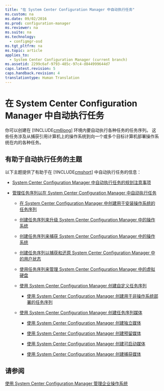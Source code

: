 ```yaml
---
title: "在 System Center Configuration Manager 中自动执行任务"
ms.custom: na
ms.date: 09/02/2016
ms.prod: configuration-manager
ms.reviewer: na
ms.suite: na
ms.technology: 
  - configmgr-osd
ms.tgt_pltfrm: na
ms.topic: article
applies_to: 
  - System Center Configuration Manager (current branch)
ms.assetid: 2299c6af-9793-485c-97c4-d844999644d7
caps.latest.revision: 5
caps.handback.revision: 4
translationtype: Human Translation
---
```

# 在 System Center Configuration Manager 中自动执行任务
你可以创建在 [!INCLUDE[cm6long](../LocTest/includes/cm6long_md.md)] 环境内要自动执行各种任务的任务序列。 这些任务涉及从捕获引用计算机上的操作系统到向一个或多个目标计算机部署操作系统在内的各种任务。  
  
## 有助于自动执行任务的主题  
 以下主题提供了有助于在 [!INCLUDE[cmshort](../LocTest/includes/cmshort_md.md)] 中自动执行任务的信息：  
  
-   [System Center Configuration Manager 中自动执行任务的规划注意事项](../LocTest/Planning-considerations-for-automating-tasks-in-System-Center-Configuration-Manager.md)  
  
-   [管理任务序列以在 System Center Configuration Manager 中自动执行任务](../LocTest/Manage-task-sequences-to-automate-tasks-in-System-Center-Configuration-Manager.md)  
  
    -   [在 System Center Configuration Manager 中创建用于安装操作系统的任务序列](../LocTest/Create-a-task-sequence-to-install-an-operating-system-in-System-Center-Configuration-Manager.md)  
  
    -   [创建任务序列来升级 System Center Configuration Manager 中的操作系统](../LocTest/Create-a-task-sequence-to-upgrade-an-operating-system-in-System-Center-Configuration-Manager.md)  
  
    -   [创建任务序列来捕获 System Center Configuration Manager 中的操作系统](../LocTest/Create-a-task-sequence-to-capture-an-operating-system-in-System-Center-Configuration-Manager.md)  
  
    -   [创建任务序列以捕获和还原 System Center Configuration Manager 中的用户状态](../LocTest/Create-a-task-sequence-to-capture-and-restore-user-state-in-System-Center-Configuration-Manager.md)  
  
    -   [使用任务序列来管理 System Center Configuration Manager 中的虚拟硬盘](../LocTest/Use-a-task-sequence-to-manage-virtual-hard-disks-in-System-Center-Configuration-Manager.md)  
  
    -   [使用 System Center Configuration Manager 创建自定义任务序列](../LocTest/Create-a-custom-task-sequence-with-System-Center-Configuration-Manager.md)  
  
        -   [使用 System Center Configuration Manager 创建用于非操作系统部署的任务序列](../LocTest/Create-a-task-sequence-for-non-operating-system-deployments-with-System-Center-Configuration-Manager.md)  
  
    -   [使用 System Center Configuration Manager 创建任务序列媒体](../LocTest/Create-task-sequence-media-with-System-Center-Configuration-Manager.md)  
  
        -   [使用 System Center Configuration Manager 创建独立媒体](../LocTest/Create-stand-alone-media-with-System-Center-Configuration-Manager.md)  
  
        -   [使用 System Center Configuration Manager 创建预留媒体](../LocTest/Create-prestaged-media-with-System-Center-Configuration-Manager.md)  
  
        -   [使用 System Center Configuration Manager 创建可启动媒体](../LocTest/Create-bootable-media-with-System-Center-Configuration-Manager.md)  
  
        -   [使用 System Center Configuration Manager 创建捕获媒体](../LocTest/Create-capture-media-with-System-Center-Configuration-Manager.md)  
  
## 请参阅  
 [使用 System Center Configuration Manager 管理企业操作系统](../LocTest/Manage-enterprise-operating-systems-with-System-Center-Configuration-Manager.md)